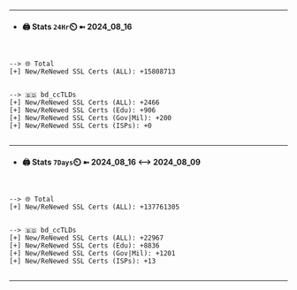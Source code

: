 

---
- #### 🖨️ **Stats** `24Hr`⏲️ ➼ 2024_08_16
```console


--> 🌐 Total
[+] New/ReNewed SSL Certs (ALL): +15808713


--> 🇧🇩 bd_ccTLDs
[+] New/ReNewed SSL Certs (ALL): +2466
[+] New/ReNewed SSL Certs (Edu): +906
[+] New/ReNewed SSL Certs (Gov|Mil): +200
[+] New/ReNewed SSL Certs (ISPs): +0


```

---
- #### 🖨️ **Stats** `7Days`⏲️ ➼ 2024_08_16 <--> 2024_08_09
```console


--> 🌐 Total
[+] New/ReNewed SSL Certs (ALL): +137761305


--> 🇧🇩 bd_ccTLDs
[+] New/ReNewed SSL Certs (ALL): +22967
[+] New/ReNewed SSL Certs (Edu): +8836
[+] New/ReNewed SSL Certs (Gov|Mil): +1201
[+] New/ReNewed SSL Certs (ISPs): +13


```

---

